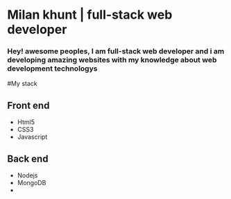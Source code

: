 # Milan khunt | full-stack web developer 
 
 ### Hey! awesome peoples, I am full-stack web developer and i am developing amazing websites with my knowledge about web development technologys
 
#My stack

## Front end
 - Html5
 - CSS3
 - Javascript 
## Back end
 - Nodejs
 - MongoDB
 - 
